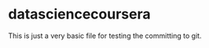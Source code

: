 datasciencecoursera
===================

This is just a very basic file for testing the committing to git.
